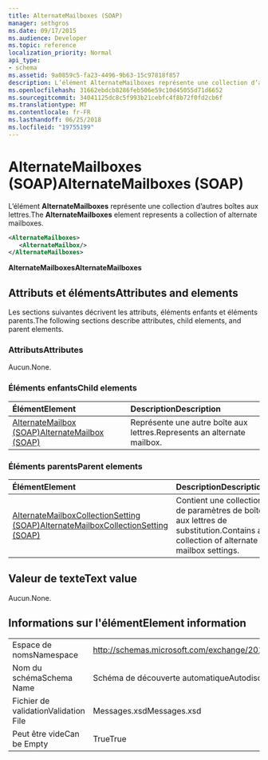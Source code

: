 ```yaml
---
title: AlternateMailboxes (SOAP)
manager: sethgros
ms.date: 09/17/2015
ms.audience: Developer
ms.topic: reference
localization_priority: Normal
api_type:
- schema
ms.assetid: 9a0859c5-fa23-4496-9b63-15c97818f857
description: L’élément AlternateMailboxes représente une collection d’autres boîtes aux lettres.
ms.openlocfilehash: 31662ebdcb8286feb506e59c10d45055d71d6652
ms.sourcegitcommit: 34041125dc8c5f993b21cebfc4f8b72f0fd2cb6f
ms.translationtype: MT
ms.contentlocale: fr-FR
ms.lasthandoff: 06/25/2018
ms.locfileid: "19755199"
---
```

# <a name="alternatemailboxes-soap"></a><span data-ttu-id="e419c-103">AlternateMailboxes (SOAP)</span><span class="sxs-lookup"><span data-stu-id="e419c-103">AlternateMailboxes (SOAP)</span></span>

<span data-ttu-id="e419c-104">L’élément **AlternateMailboxes** représente une collection d’autres boîtes aux lettres.</span><span class="sxs-lookup"><span data-stu-id="e419c-104">The **AlternateMailboxes** element represents a collection of alternate mailboxes.</span></span> 
  
```XML
<AlternateMailboxes>
   <AlternateMailbox/>
</AlternateMailboxes>
```

 <span data-ttu-id="e419c-105">**AlternateMailboxes**</span><span class="sxs-lookup"><span data-stu-id="e419c-105">**AlternateMailboxes**</span></span>
## <a name="attributes-and-elements"></a><span data-ttu-id="e419c-106">Attributs et éléments</span><span class="sxs-lookup"><span data-stu-id="e419c-106">Attributes and elements</span></span>

<span data-ttu-id="e419c-107">Les sections suivantes décrivent les attributs, éléments enfants et éléments parents.</span><span class="sxs-lookup"><span data-stu-id="e419c-107">The following sections describe attributes, child elements, and parent elements.</span></span>
  
### <a name="attributes"></a><span data-ttu-id="e419c-108">Attributs</span><span class="sxs-lookup"><span data-stu-id="e419c-108">Attributes</span></span>

<span data-ttu-id="e419c-109">Aucun.</span><span class="sxs-lookup"><span data-stu-id="e419c-109">None.</span></span>
  
### <a name="child-elements"></a><span data-ttu-id="e419c-110">Éléments enfants</span><span class="sxs-lookup"><span data-stu-id="e419c-110">Child elements</span></span>

|<span data-ttu-id="e419c-111">**Élément**</span><span class="sxs-lookup"><span data-stu-id="e419c-111">**Element**</span></span>|<span data-ttu-id="e419c-112">**Description**</span><span class="sxs-lookup"><span data-stu-id="e419c-112">**Description**</span></span>|
|:-----|:-----|
|[<span data-ttu-id="e419c-113">AlternateMailbox (SOAP)</span><span class="sxs-lookup"><span data-stu-id="e419c-113">AlternateMailbox (SOAP)</span></span>](alternatemailbox-soap.md) <br/> |<span data-ttu-id="e419c-114">Représente une autre boîte aux lettres.</span><span class="sxs-lookup"><span data-stu-id="e419c-114">Represents an alternate mailbox.</span></span>  <br/> |
   
### <a name="parent-elements"></a><span data-ttu-id="e419c-115">Éléments parents</span><span class="sxs-lookup"><span data-stu-id="e419c-115">Parent elements</span></span>

|<span data-ttu-id="e419c-116">**Élément**</span><span class="sxs-lookup"><span data-stu-id="e419c-116">**Element**</span></span>|<span data-ttu-id="e419c-117">**Description**</span><span class="sxs-lookup"><span data-stu-id="e419c-117">**Description**</span></span>|
|:-----|:-----|
|[<span data-ttu-id="e419c-118">AlternateMailboxCollectionSetting (SOAP)</span><span class="sxs-lookup"><span data-stu-id="e419c-118">AlternateMailboxCollectionSetting (SOAP)</span></span>](alternatemailboxcollectionsetting-soap.md) <br/> |<span data-ttu-id="e419c-119">Contient une collection de paramètres de boîte aux lettres de substitution.</span><span class="sxs-lookup"><span data-stu-id="e419c-119">Contains a collection of alternate mailbox settings.</span></span>  <br/> |
   
## <a name="text-value"></a><span data-ttu-id="e419c-120">Valeur de texte</span><span class="sxs-lookup"><span data-stu-id="e419c-120">Text value</span></span>

<span data-ttu-id="e419c-121">Aucun.</span><span class="sxs-lookup"><span data-stu-id="e419c-121">None.</span></span>
  
## <a name="element-information"></a><span data-ttu-id="e419c-122">Informations sur l'élément</span><span class="sxs-lookup"><span data-stu-id="e419c-122">Element information</span></span>

|||
|:-----|:-----|
|<span data-ttu-id="e419c-123">Espace de noms</span><span class="sxs-lookup"><span data-stu-id="e419c-123">Namespace</span></span>  <br/> |http://schemas.microsoft.com/exchange/2010/Autodiscover  <br/> |
|<span data-ttu-id="e419c-124">Nom du schéma</span><span class="sxs-lookup"><span data-stu-id="e419c-124">Schema Name</span></span>  <br/> |<span data-ttu-id="e419c-125">Schéma de découverte automatique</span><span class="sxs-lookup"><span data-stu-id="e419c-125">Autodiscover schema</span></span>  <br/> |
|<span data-ttu-id="e419c-126">Fichier de validation</span><span class="sxs-lookup"><span data-stu-id="e419c-126">Validation File</span></span>  <br/> |<span data-ttu-id="e419c-127">Messages.xsd</span><span class="sxs-lookup"><span data-stu-id="e419c-127">Messages.xsd</span></span>  <br/> |
|<span data-ttu-id="e419c-128">Peut être vide</span><span class="sxs-lookup"><span data-stu-id="e419c-128">Can be Empty</span></span>  <br/> |<span data-ttu-id="e419c-129">True</span><span class="sxs-lookup"><span data-stu-id="e419c-129">True</span></span>  <br/> |
   

